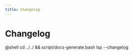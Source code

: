 ```yaml
---
title: Changelog
---
```

# Changelog

@shell cd ../../ && script/docs-generate.bash lsp --changelog
